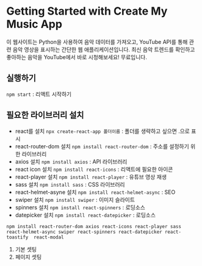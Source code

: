# Getting Started with Create My Music App

이 웹사이트는 Python을 사용하여 음악 데이터를 가져오고, YouTube API를 통해 관련 음악 영상을 표시하는 간단한 웹 애플리케이션입니다.
최신 음악 트렌드를 확인하고 좋아하는 음악을 YouTube에서 바로 시청해보세요! 무료입니다.

## 실행하기

`npm start` : 리액트 시작하기

## 필요한 라이브러리 설치

- react를 설치 `npx create-react-app 폴더이름` : 폴더를 생략하고 싶으면 .으로 표시
- react-router-dom 설치 `npm install react-router-dom` : 주소를 설정하기 위한 라이브러리
- axios 설치 `npm install axios` : API 라이브러리
- react icon 설치 `npm install react-icons` : 리액트에 필요한 아이콘
- react-player 설치 `npm install react-player` : 유튜브 영상 재생
- sass 설치 `npm install sass` : CSS 라이브러리
- react-helmet-asyne 설치 `npm install react-helmet-async` : SEO
- swiper 설치 `npm install swiper` : 이미지 슬라이트
- spinners 설치 `npm install react-spinners` : 로딩소스
- datepicker 설치 `npm install react-datepicker` : 로딩소스

```
npm install react-router-dom axios react-icons react-player sass react-helmet-async swiper react-spinners react-datepicker react-toastify  react-modal
```

1.  기본 셋팅
2.  페이지 셋팅
